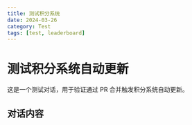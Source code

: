 ```yaml
---
title: 测试积分系统
date: 2024-03-26
category: Test
tags: [test, leaderboard]
---
```


# 测试积分系统自动更新

这是一个测试对话，用于验证通过 PR 合并触发积分系统自动更新。

## 对话内容
